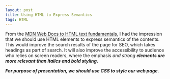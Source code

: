```yaml
---
layout: post
title: Using HTML to Express Semantics
tags: HTML
---
```


From the [MDN Web Docs to HTML text fundamentals](https://developer.mozilla.org/en-US/docs/Learn/HTML/Introduction_to_HTML/HTML_text_fundamentals), I had the impression that we should use HTML elements to express semantics of the contents. This would improve the search results of the page for SEO, which takes headings as part of search. It will also improve the accessibility to audience who relies on screen readers, where the emphasis <em> and strong <strong> elements are more relevant than italics and bold styling. 

For purpose of presentation, we should use CSS to style our web page.